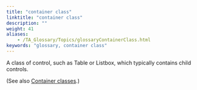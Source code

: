 ```yaml
--- 
title: "container class"
linktitle: "container class"
description: ""
weight: 41
aliases: 
    - /TA_Glossary/Topics/glossaryContainerClass.html
keywords: "glossary, container class"
---
```


A class of control, such as Table or Listbox, which typically contains child controls.

\(See also [Container classes](/TA_Help/Topics/Interface_def_container_class.html).\)


